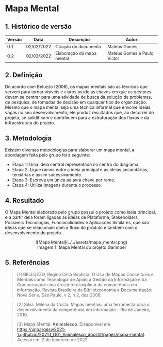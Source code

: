 # Mapa Mental

## 1. Histórico de versão

<center>

| Versão | Data       | Descrição                                           | Autor        |
| ------ | ---------- | --------------------------------------------------- | ------------ |
| 0.1    | 02/02/2022 | Criação do documento                                | Mateus Gomes |
| 0.2    | 02/02/2022 | Elaboração do mapa mental                           | Mateus Gomes e Paulo Victor |

</center>

## 2. Definição

De acordo com Beluzzo (2006), os mapas mentais são as técnicas que servem para tornar visíveis e claros as ideias chaves em que os gestores devem se centrar para uma atividade de busca da solução de problemas, de pesquisa, de tomadas de decisão em qualquer tipo de organização. Mesmo que o mapa mental seja uma técnica informal que envolve ideias vagas no seu desenvolvimento, ele produz resultados que, ao decorrer do projeto, se solidificam e contribuem para a estruturação dos fluxos e da infraestrutura do projeto.

## 3. Metodologia

Existem diversas metodologias para elaborar um mapa mental, a abordagem feita pelo grupo foi a seguinte:

- Etapa 1: Uma ideia central representada no centro do diagrama.
- Etapa 2: Ligue ramos entre a ideia principal e as ideias secundárias, terciárias e assim sucessivamente.
- Etapa 3: Escreva um única palavra chave por ramo.
- Etapa 4: Utilize imagens durante o processo.

## 4. Resultado

O Mapa Mental elaborado pelo grupo possui o projeto como ideia principal, e a partir dela foram ligadas as ideias de Plataforma, Stakeholders, Possíveis Tecnologias, Funcionalidades e Aplicações Similares, que são ideias que se relacionam com o fluxo do produto e também com o desenvolvimento do projeto.

<center>
![Mapa Mental](../../assets/mapa_mental.png)

<figcaption>Imagem 1: Mapa Mental do projeto Garimpei</figcaption>
</center>

## 5. Referências

> [1] BELLUZZO, Regina Célia Baptista. O Uso de Mapas Conceituais e Mentais como Tecnologia de Apoio à Gestão da Informação e da Comunicação: uma área interdisciplinar da competência em informação. Revista Brasileira de Biblioteconomia e Documentação: Nova Série, São Paulo, v 2, n 2, dez 2006.

> [2] Silva, Milena da Costa. Mapas mentais: uma ferramenta para o desenvolvimento da competência em informação – Rio de Janeiro, 2010.

> [3] Mapa Mental. **Animalesco**. Diseponível em: <https://unbarqdsw2021-1.github.io/2021.1_G01_Animalesco_docs/#/pages/mapa-mental>. Acesso em: 2 de fevereiro de 2022.